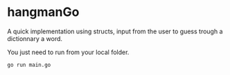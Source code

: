 # hangmanGo

A quick implementation using structs, input from the user to guess trough a dictionnary a word.

You just need to run from your local folder.
```
go run main.go
```